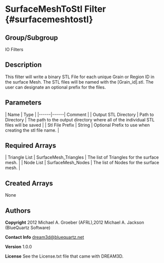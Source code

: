SurfaceMeshToStl Filter {#surfacemeshtostl}
======

## Group/Subgroup ##
IO Filters

## Description ##
This filter will write a binary STL File for each unique Grain or Region ID in the surface Mesh. The STL files
will be named with the [Grain_id].stl. The user can designate an optional prefix for the files.


## Parameters ## 

| Name | Type |
|------|------| Comment |
| Output STL Directory | Path to Directory | The path to the output directory where all of the individual STL files will be saved |
| Stl File Prefix | String | Optional Prefix to use when creating the stl file name. |

## Required Arrays ##



| Triangle List | SurfaceMesh_Triangles | The list of Triangles for the surface mesh. |
| Node List | SurfaceMesh_Nodes | The list of Nodes for the surface mesh. |

## Created Arrays ##
None

## Authors ##


**Copyright** 2012 Michael A. Groeber (AFRL),2012 Michael A. Jackson (BlueQuartz Software)

**Contact Info** dream3d@bluequartz.net

**Version** 1.0.0

**License**  See the License.txt file that came with DREAM3D.



